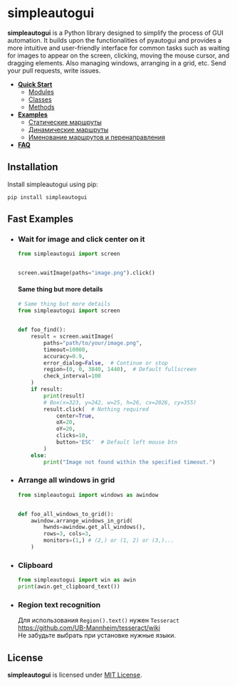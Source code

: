 # simpleautogui
**simpleautogui** is a Python library designed to 
simplify the process of GUI automation. It builds 
upon the functionalities of pyautogui and provides 
a more intuitive and user-friendly interface for 
common tasks such as waiting for images to appear 
on the screen, clicking, moving the mouse cursor,
and dragging elements. Also managing windows, 
arranging in a grid, etc. Send your pull requests, 
write issues.

- **[Quick Start](#Quick-Start)**
  - [Modules](#Modules)
  - [Classes](#Classes)
  - [Methods](#Methods)
- **[Examples](#Examples)**
  - [Статические маршруты](#статические-маршруты)
  - [Динамические маршруты](#динамические-маршруты)
  - [Именование маршрутов и перенаправления](#url-naming--redirects-именование-маршрутов-и-перенаправление)
- **[FAQ](#FAQ)**


## Installation
Install simpleautogui using pip:
```shell
pip install simpleautogui
```

## Fast Examples
* ### Wait for image and click center on it
    ```python
    from simpleautogui import screen 
    
    
    screen.waitImage(paths="image.png").click()
    ```
    #### Same thing but more details

    ```python
    # Same thing but more details
    from simpleautogui import screen
    
    
    def foo_find():
        result = screen.waitImage(
            paths="path/to/your/image.png",
            timeout=10000,
            accuracy=0.9,
            error_dialog=False,  # Continue or stop
            region=(0, 0, 3840, 1440),  # Default fullscreen
            check_interval=100
        )
        if result:
            print(result)
            # Box(x=323, y=242, w=25, h=26, cx=2026, cy=355)
            result.click(  # Nothing required
                center=True,
                oX=20,
                oY=20,
                clicks=10,
                button='ESC'  # Default left mouse btn
            )
        else:
            print("Image not found within the specified timeout.")
    
    ```
* ### Arrange all windows in grid
    ```python
    from simpleautogui import windows as awindow
    
    
    def foo_all_windows_to_grid():
        awindow.arrange_windows_in_grid(
            hwnds=awindow.get_all_windows(),
            rows=3, cols=3,
            monitors=(1,) # (2,) or (1, 2) or (3,)...
        )
    ```
* ### Clipboard
    ```python
    from simpleautogui import win as awin
    print(awin.get_clipboard_text())
    ```

* ### Region text recognition
    Для использования `Region().text()` нужен `Tesseract`<br>
    https://github.com/UB-Mannheim/tesseract/wiki <br>
    Не забудьте выбрать при установке нужные языки.

## License
**simpleautogui** is licensed under [MIT License](LICENSE).